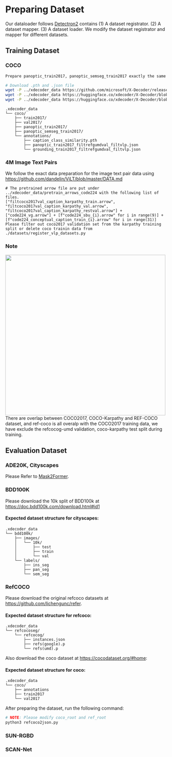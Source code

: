 # Preparing Dataset
Our dataloader follows [Detectron2](https://github.com/facebookresearch/detectron2) contains (1) A dataset registrator. (2) A dataset mapper. (3) A dataset loader. We modify the dataset registrator and mapper for different datasets.

## Training Dataset

### COCO
```sh
Prepare panoptic_train2017, panoptic_semseg_train2017 exactly the same as [Mask2Fomer](https://github.com/facebookresearch/Mask2Former/tree/main/datasets)

# Download .pth and .json file
wget -P ../xdecoder_data https://github.com/microsoft/X-Decoder/releases/download/coco/caption_class_similarity.pth
wget -P ../xdecoder_data https://huggingface.co/xdecoder/X-Decoder/blob/main/captions_train2017_filtrefgumdval_filtvlp.json
wget -P ../xdecoder_data https://huggingface.co/xdecoder/X-Decoder/blob/main/grounding_train2017_filtrefgumdval_filtvlp.json
```

```
.xdecoder_data
└── coco/
    ├── train2017/
    ├── val2017/
    ├── panoptic_train2017/
    ├── panoptic_semseg_train2017/
    └── annotations/
        ├── caption_class_similarity.pth
        ├── panoptic_train2017_filtrefgumdval_filtvlp.json
        └── grounding_train2017_filtrefgumdval_filtvlp.json
```

### 4M Image Text Pairs
We follow the exact data preparation for the image text pair data using https://github.com/dandelin/ViLT/blob/master/DATA.md
```
# The pretrained arrow file are put under ../xdecoder_data/pretrain_arrows_code224 with the following list of files.
["filtcoco2017val_caption_karpathy_train.arrow", "filtcoco2017val_caption_karpathy_val.arrow", "filtcoco2017val_caption_karpathy_restval.arrow"] + ["code224_vg.arrow"] + [f"code224_sbu_{i}.arrow" for i in range(9)] + [f"code224_conceptual_caption_train_{i}.arrow" for i in range(31)]
Please filter out coco2017 validation set from the karpathy training split or delete coco trainin data from ./datasets/register_vlp_datasets.py
```


### Note
<img src="https://user-images.githubusercontent.com/11957155/226159078-7f817452-76f8-44f4-af7a-9f13f3e02554.png" width="500">
There are overlap between COCO2017, COCO-Karpathy and REF-COCO dataset, and ref-coco is all overalp with the COCO2017 training data, we have exclude the refcocog-umd validation, coco-karpathy test split during training.

## Evaluation Dataset
### ADE20K, Cityscapes
Please Refer to [Mask2Former](https://github.com/facebookresearch/Mask2Former/tree/main/datasets).

### BDD100K
Please download the 10k split of BDD100k at https://doc.bdd100k.com/download.html#id1

#### Expected dataset structure for cityscapes:
```
.xdecoder_data
└── bdd100k/
    ├── images/
    │   └── 10k/
    │       ├── test
    │       ├── train
    │       └── val
    └── labels/
        ├── ins_seg
        ├── pan_seg
        └── sem_seg
```

### RefCOCO
Please download the original refcoco datasets at https://github.com/lichengunc/refer.

#### Expected dataset structure for refcoco:
```
.xdecoder_data
└── refcocoseg/
    └── refcocog/
        ├── instances.json
        ├── refs(google).p
        └── refs(umd).p
```

Also download the coco dataset at https://cocodataset.org/#home:
#### Expected dataset structure for coco:
```
.xdecoder_data
└── coco/
    ├── annotations
    ├── train2017
    └── val2017
```

After preparing the dataset, run the following command:

```sh
# NOTE: Please modify coco_root and ref_root
python3 refcoco2json.py
```

### SUN-RGBD


### SCAN-Net


